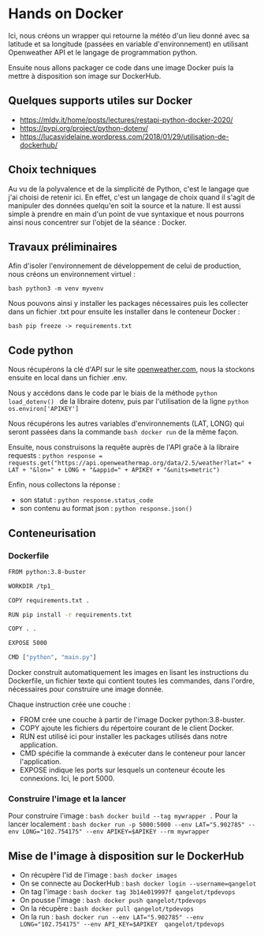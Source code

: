 # Hands on Docker

Ici, nous créons un wrapper qui retourne la météo d'un lieu donné avec sa latitude et sa longitude
(passées en variable d'environnement) en utilisant Openweather API et le langage de
programmation python.

Ensuite nous allons packager ce code dans une image Docker puis la mettre à disposition son image sur DockerHub.

## Quelques supports utiles sur Docker

- https://mldv.it/home/posts/lectures/restapi-python-docker-2020/
- https://pypi.org/project/python-dotenv/ 
- https://lucasvidelaine.wordpress.com/2018/01/29/utilisation-de-dockerhub/

## Choix techniques

Au vu de la polyvalence et de la simplicité de Python, c'est le langage que j'ai choisi de retenir ici. En effet, c'est un langage de choix quand il s'agit de manipuler des données quelqu'en soit la source et la nature. Il est aussi simple à prendre en main d'un point de vue syntaxique et nous pourrons ainsi nous concentrer sur l'objet de la séance : Docker. 


## Travaux préliminaires 

Afin d'isoler l'environnement de développement de celui de production, nous créons un environnement virtuel : 

```bash python3 -m venv myvenv```

Nous pouvons ainsi y installer les packages nécessaires puis les collecter dans un fichier .txt pour ensuite les installer dans le conteneur Docker :

```bash pip freeze -> requirements.txt```

## Code python

Nous récupérons la clé d'API sur le site [openweather.com](https://openweathermap.org/), nous la stockons ensuite en local dans un fichier .env.

Nous y accédons dans le code par le biais de la méthode ```python load_dotenv() ``` de la libraire dotenv, puis par l'utilisation de la ligne ```python os.environ['APIKEY'] ```

Nous récupérons les autres variables d'environnements (LAT, LONG) qui seront passées dans la commande ```bash docker run``` de la même façon.

Ensuite, nous construisons la requête auprès de l'API graĉe à la libraire requests :
```python response = requests.get("https://api.openweathermap.org/data/2.5/weather?lat=" + LAT + "&lon=" + LONG + "&appid=" + APIKEY + "&units=metric") ```

Enfin, nous collectons la réponse : 
- son statut : ```python response.status_code ```
- son contenu au format json : ```python response.json() ```

## Conteneurisation 

### Dockerfile 

```bash
FROM python:3.8-buster

WORKDIR /tp1_

COPY requirements.txt .

RUN pip install -r requirements.txt

COPY . .

EXPOSE 5000

CMD ["python", "main.py"]
```

Docker construit automatiquement les images en lisant les instructions du Dockerfile, un fichier texte qui contient toutes les commandes, dans l'ordre, nécessaires pour construire une image donnée.

Chaque instruction crée une couche :

- FROM crée une couche à partir de l'image Docker python:3.8-buster.
- COPY ajoute les fichiers du répertoire courant de le client Docker.
- RUN est utilisé ici pour installer les packages utilisés dans notre application.
- CMD spécifie la commande à exécuter dans le conteneur pour lancer l'application.
- EXPOSE indique les ports sur lesquels un conteneur écoute les connexions. Ici, le port 5000.

### Construire l'image et la lancer

Pour construire l'image : ```bash docker build --tag mywrapper .```
Pour la lancer localement : ```bash docker run -p 5000:5000 --env LAT="5.902785" --env LONG="102.754175" --env APIKEY=$APIKEY --rm mywrapper```

## Mise de l'image à disposition sur le DockerHub

- On récupère l'id de l'image : ```bash docker images ```
- On se connecte au DockerHub : ```bash docker login --username=qangelot```
- On tag l'image : ```bash docker tag 3b14e019997f qangelot/tpdevops```
- On pousse l'image : ```bash docker push qangelot/tpdevops ```
- On la récupère : ```bash docker pull qangelot/tpdevops```
- On la run : ```bash docker run --env LAT="5.902785" --env LONG="102.754175" --env API_KEY=$APIKEY  qangelot/tpdevops```



